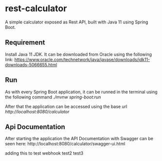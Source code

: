 # rest-calculator

A simple calculator exposed as Rest API, built with Java 11 using Spring Boot.

## Requirement

Install Java 11 JDK. It can be downloaded from Oracle using the following link: https://www.oracle.com/technetwork/java/javase/downloads/jdk11-downloads-5066655.html

## Run

As with every Spring Boot application, it can be runned in the terminal using the following command _./mvnw spring-boot:run_

After that the application can be accessed using the base url _http://localhost:8080/calculator_

## Api Documentation

After starting the application the API Documentation with Swagger can be seen here: http://localhost:8080/calculator/swagger-ui.html

adding this to test webhook
test2
test3
